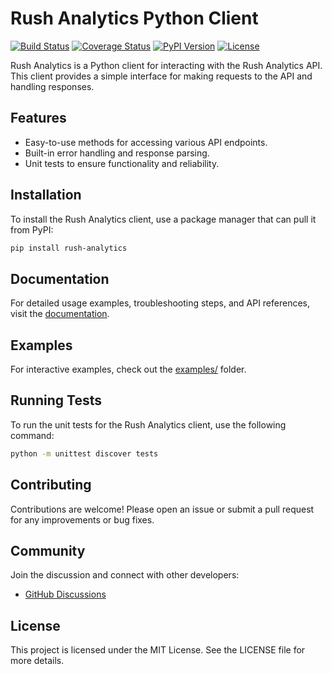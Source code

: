 # Rush Analytics Python Client

[![Build Status](https://github.com/CireSnave/rush-analytics/actions/workflows/ci.yml/badge.svg)](https://github.com/CireSnave/rush-analytics/actions)
[![Coverage Status](https://img.shields.io/codecov/c/github/CireSnave/rush-analytics)](https://codecov.io/gh/CireSnave/rush-analytics)
[![PyPI Version](https://img.shields.io/pypi/v/rush-analytics)](https://pypi.org/project/rush-analytics/)
[![License](https://img.shields.io/github/license/CireSnave/rush-analytics)](LICENSE)

Rush Analytics is a Python client for interacting with the Rush Analytics API. This client provides a simple interface for making requests to the API and handling responses.

## Features

- Easy-to-use methods for accessing various API endpoints.
- Built-in error handling and response parsing.
- Unit tests to ensure functionality and reliability.

## Installation

To install the Rush Analytics client, use a package manager that can pull it from PyPI:

```bash
pip install rush-analytics
```

## Documentation

For detailed usage examples, troubleshooting steps, and API references, visit the [documentation](docs/index.md).

## Examples

For interactive examples, check out the [examples/](examples/) folder.

## Running Tests

To run the unit tests for the Rush Analytics client, use the following command:

```bash
python -m unittest discover tests
```

## Contributing

Contributions are welcome! Please open an issue or submit a pull request for any improvements or bug fixes.

## Community

Join the discussion and connect with other developers:

- [GitHub Discussions](https://github.com/CireSnave/rush-analytics/discussions)

## License

This project is licensed under the MIT License. See the LICENSE file for more details.